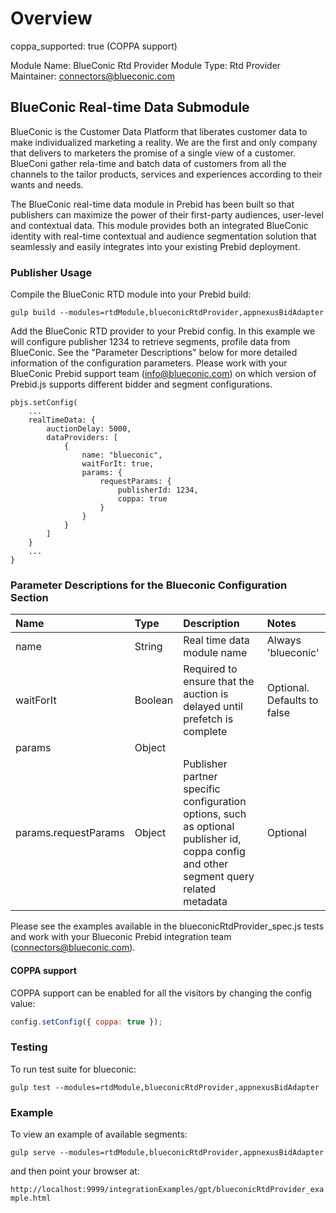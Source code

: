 # Overview

coppa_supported: true  (COPPA support)

Module Name: BlueConic Rtd Provider
Module Type: Rtd Provider
Maintainer: connectors@blueconic.com


## BlueConic Real-time Data Submodule

BlueConic is the Customer Data Platform that liberates customer data to make individualized marketing a reality. We are the first and only company that delivers to marketers the promise of a single view of a customer. BlueConi gather rela-time and batch data of customers from all the channels to the tailor products, services and experiences according to their wants and needs.

The BlueConic real-time data module in Prebid has been built so that publishers
can maximize the power of their first-party audiences, user-level and contextual data.
This module provides both an integrated BlueConic identity with real-time
contextual and audience segmentation solution that seamlessly and easily
integrates into your existing Prebid deployment.

### Publisher Usage

Compile the BlueConic RTD module into your Prebid build:

`gulp build --modules=rtdModule,blueconicRtdProvider,appnexusBidAdapter`

Add the BlueConic RTD provider to your Prebid config. In this example we will configure
publisher 1234 to retrieve segments, profile data from BlueConic. See the
"Parameter Descriptions" below for more detailed information of the
configuration parameters. Please work with your BlueConic Prebid support team
(info@blueconic.com) on which version of Prebid.js supports different bidder
and segment configurations.

```
pbjs.setConfig(
    ...
    realTimeData: {
        auctionDelay: 5000,
        dataProviders: [
            {
                name: "blueconic",
                waitForIt: true,
                params: {
                    requestParams: {
                        publisherId: 1234,
                        coppa: true
                    }
                }
            }
        ]
    }
    ...
}
```

### Parameter Descriptions for the Blueconic Configuration Section

| Name  |Type | Description   | Notes  |
| :------------ | :------------ | :------------ |:------------ |
| name | String | Real time data module name | Always 'blueconic' |
| waitForIt | Boolean | Required to ensure that the auction is delayed until prefetch is complete | Optional. Defaults to false |
| params | Object | | |
| params.requestParams | Object | Publisher partner specific configuration options, such as optional publisher id, coppa config and other segment query related metadata  | Optional |


Please see the examples available in the blueconicRtdProvider_spec.js
tests and work with your Blueconic Prebid integration team (connectors@blueconic.com).

#### COPPA support

COPPA support can be enabled for all the visitors by changing the config value:

```js
config.setConfig({ coppa: true });
```

### Testing 

To run test suite for blueconic:

`gulp test --modules=rtdModule,blueconicRtdProvider,appnexusBidAdapter`

### Example

To view an example of available segments:

`gulp serve --modules=rtdModule,blueconicRtdProvider,appnexusBidAdapter`

and then point your browser at:

`http://localhost:9999/integrationExamples/gpt/blueconicRtdProvider_example.html`
